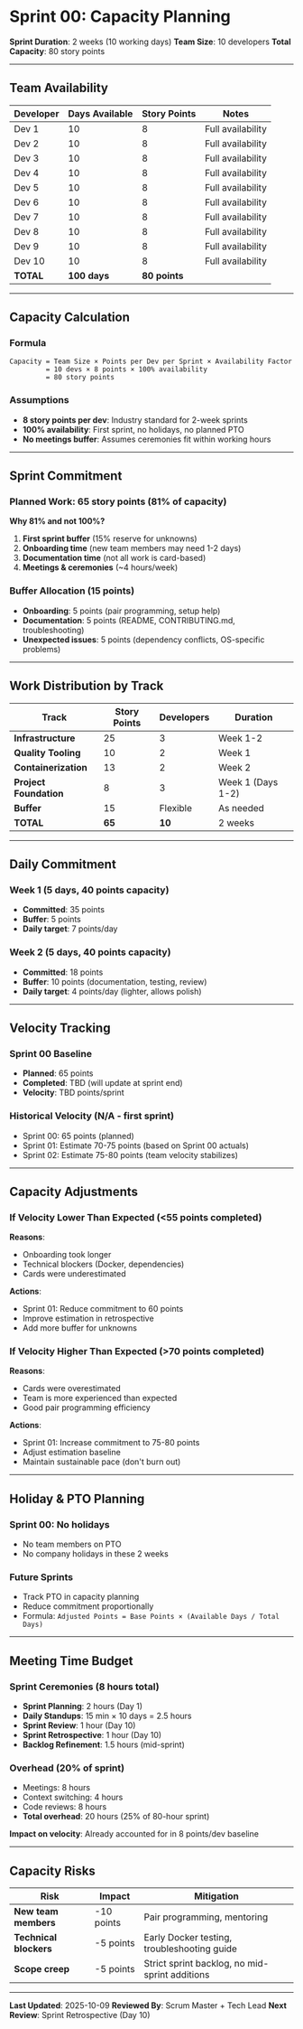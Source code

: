 # Sprint 00: Capacity Planning

**Sprint Duration**: 2 weeks (10 working days)
**Team Size**: 10 developers
**Total Capacity**: 80 story points

---

## Team Availability

| Developer | Days Available | Story Points | Notes |
|-----------|----------------|--------------|-------|
| Dev 1 | 10 | 8 | Full availability |
| Dev 2 | 10 | 8 | Full availability |
| Dev 3 | 10 | 8 | Full availability |
| Dev 4 | 10 | 8 | Full availability |
| Dev 5 | 10 | 8 | Full availability |
| Dev 6 | 10 | 8 | Full availability |
| Dev 7 | 10 | 8 | Full availability |
| Dev 8 | 10 | 8 | Full availability |
| Dev 9 | 10 | 8 | Full availability |
| Dev 10 | 10 | 8 | Full availability |
| **TOTAL** | **100 days** | **80 points** | |

---

## Capacity Calculation

### Formula
```
Capacity = Team Size × Points per Dev per Sprint × Availability Factor
         = 10 devs × 8 points × 100% availability
         = 80 story points
```

### Assumptions
- **8 story points per dev**: Industry standard for 2-week sprints
- **100% availability**: First sprint, no holidays, no planned PTO
- **No meetings buffer**: Assumes ceremonies fit within working hours

---

## Sprint Commitment

### Planned Work: 65 story points (81% of capacity)

**Why 81% and not 100%?**
1. **First sprint buffer** (15% reserve for unknowns)
2. **Onboarding time** (new team members may need 1-2 days)
3. **Documentation time** (not all work is card-based)
4. **Meetings & ceremonies** (~4 hours/week)

### Buffer Allocation (15 points)
- **Onboarding**: 5 points (pair programming, setup help)
- **Documentation**: 5 points (README, CONTRIBUTING.md, troubleshooting)
- **Unexpected issues**: 5 points (dependency conflicts, OS-specific problems)

---

## Work Distribution by Track

| Track | Story Points | Developers | Duration |
|-------|--------------|------------|----------|
| **Infrastructure** | 25 | 3 | Week 1-2 |
| **Quality Tooling** | 10 | 2 | Week 1 |
| **Containerization** | 13 | 2 | Week 2 |
| **Project Foundation** | 8 | 3 | Week 1 (Days 1-2) |
| **Buffer** | 15 | Flexible | As needed |
| **TOTAL** | **65** | **10** | 2 weeks |

---

## Daily Commitment

### Week 1 (5 days, 40 points capacity)
- **Committed**: 35 points
- **Buffer**: 5 points
- **Daily target**: 7 points/day

### Week 2 (5 days, 40 points capacity)
- **Committed**: 18 points
- **Buffer**: 10 points (documentation, testing, review)
- **Daily target**: 4 points/day (lighter, allows polish)

---

## Velocity Tracking

### Sprint 00 Baseline
- **Planned**: 65 points
- **Completed**: TBD (will update at sprint end)
- **Velocity**: TBD points/sprint

### Historical Velocity (N/A - first sprint)
- Sprint 00: 65 points (planned)
- Sprint 01: Estimate 70-75 points (based on Sprint 00 actuals)
- Sprint 02: Estimate 75-80 points (team velocity stabilizes)

---

## Capacity Adjustments

### If Velocity Lower Than Expected (<55 points completed)
**Reasons**:
- Onboarding took longer
- Technical blockers (Docker, dependencies)
- Cards were underestimated

**Actions**:
- Sprint 01: Reduce commitment to 60 points
- Improve estimation in retrospective
- Add more buffer for unknowns

### If Velocity Higher Than Expected (>70 points completed)
**Reasons**:
- Cards were overestimated
- Team is more experienced than expected
- Good pair programming efficiency

**Actions**:
- Sprint 01: Increase commitment to 75-80 points
- Adjust estimation baseline
- Maintain sustainable pace (don't burn out)

---

## Holiday & PTO Planning

### Sprint 00: No holidays
- No team members on PTO
- No company holidays in these 2 weeks

### Future Sprints
- Track PTO in capacity planning
- Reduce commitment proportionally
- Formula: `Adjusted Points = Base Points × (Available Days / Total Days)`

---

## Meeting Time Budget

### Sprint Ceremonies (8 hours total)
- **Sprint Planning**: 2 hours (Day 1)
- **Daily Standups**: 15 min × 10 days = 2.5 hours
- **Sprint Review**: 1 hour (Day 10)
- **Sprint Retrospective**: 1 hour (Day 10)
- **Backlog Refinement**: 1.5 hours (mid-sprint)

### Overhead (20% of sprint)
- Meetings: 8 hours
- Context switching: 4 hours
- Code reviews: 8 hours
- **Total overhead**: 20 hours (25% of 80-hour sprint)

**Impact on velocity**: Already accounted for in 8 points/dev baseline

---

## Capacity Risks

| Risk | Impact | Mitigation |
|------|--------|------------|
| **New team members** | -10 points | Pair programming, mentoring |
| **Technical blockers** | -5 points | Early Docker testing, troubleshooting guide |
| **Scope creep** | -5 points | Strict sprint backlog, no mid-sprint additions |

---

**Last Updated**: 2025-10-09
**Reviewed By**: Scrum Master + Tech Lead
**Next Review**: Sprint Retrospective (Day 10)
